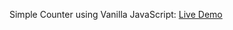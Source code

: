 Simple Counter using Vanilla JavaScript: <a href='https://counter-js-02.netlify.app/'>Live Demo</a>

